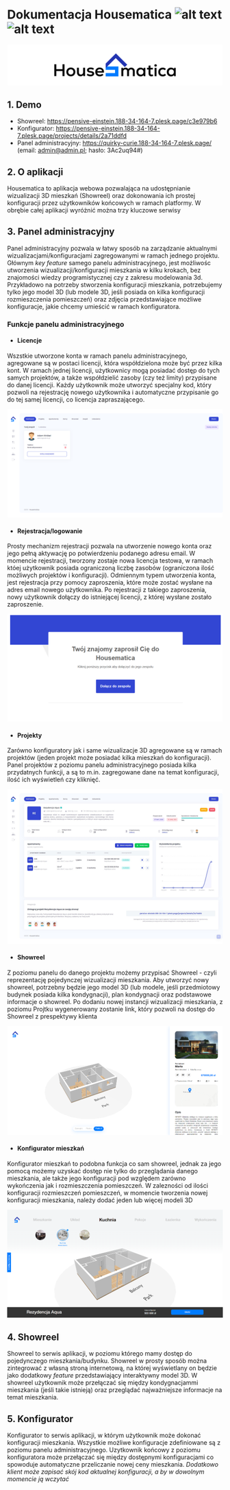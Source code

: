 # Dokumentacja Housematica ![alt text](https://img.shields.io/badge/Aplikacja-1.0-blue) ![alt text](https://img.shields.io/badge/Dokumentacja-1.2-green)
![Netwings logo](https://github.com/awrobel196/Housematica/blob/main/Housematica/Shots/S_logo.png?raw=true)


## 1. Demo
 - Showreel: https://pensive-einstein.188-34-164-7.plesk.page/c3e979b6
 - Konfigurator: https://pensive-einstein.188-34-164-7.plesk.page/projects/details/2a71ddfd
 - Panel administracyjny: https://quirky-curie.188-34-164-7.plesk.page/ (email: admin@admin.pl; hasło: 3Ac2uq94#)


## 2. O aplikacji
Housematica to aplikacja webowa pozwalająca na udostępnianie wizualizacji 3D mieszkań (Showreel) oraz dokonowania ich prostej konfiguracji przez użytkowników końcowych w ramach platformy. W obrębie całej aplikacji wyróżnić można trzy kluczowe serwisy

## 3. Panel administracyjny
Panel administracyjny pozwala w łatwy sposób na zarządzanie aktualnymi wizualizacjami/konfiguracjami zagregowanymi w ramach jednego projektu. Głównym *key feature* samego panelu administracyjnego, jest możliwośc utworzenia wizualizacji/konfiguracji mieszkania w kilku krokach, bez znajomości wiedzy programistycznej czy z zakresu modelowania 3d. Przykładowo na potrzeby stworzenia konfiguracji mieszkania, potrzebujemy tylko jego model 3D (lub modele 3D, jeśli posiada on kilka konfiguracji rozmieszczenia pomieszczeń) oraz zdjęcia przedstawiające możliwe konfiguracje, jakie chcemy umieścić w ramach konfiguratora.

### Funkcje panelu administracyjnego
 - #### Licencje
Wszstkie utworzone konta w ramach panelu administracyjnego, agregowane są w postaci licencji, która współdzielona może być przez kilka kont. W ramach jednej licencji, użytkownicy mogą posiadać dostęp do tych samych projektów, a także współdzielić zasoby (czy też limity) przypisane do danej licencji. Każdy użytkownik może utworzyć specjalny kod, który pozwoli na rejestrację nowego użytkownika i automatyczne przypisanie go do tej samej licencji, co licencja zapraszającego.

![Netwings logo](https://github.com/awrobel196/Housematica/blob/main/Housematica/Shots/s1.PNG?raw=true)


 - #### Rejestracja/logowanie
Prosty mechanizm rejestracji pozwala na utworzenie nowego konta oraz jego pełną aktywację po potwierdzeniu podanego adresu email. W momencie rejestracji, tworzony zostaje nowa licencja testowa, w ramach któej użytkownik posiada ograniczoną liczbę zasobów (ograniczona ilość możliwych projektów i konfiguracji). Odmiennym typem utworzenia konta, jest rejestracja przy pomocy zaproszenia, które może zostać wysłane na adres email nowego użytkownika. Po rejestracji z takiego zaproszenia, nowy użytkownik dołączy do istniejącej licencji, z której wysłane zostało zaproszenie.

![Netwings logo](https://github.com/awrobel196/Housematica/blob/main/Housematica/Shots/s2.PNG?raw=true)


 - #### Projekty
Zarówno konfiguratory jak i same wizualizacje 3D agregowane są w ramach projektów (jeden projekt może posiadać kilka mieszkań do konfiguracji). Panel projektów z poziomu panelu administracyjnego posiada kilka przydatnych funkcji, a są to m.in. zagregowane dane na temat konfiguracji, ilość ich wyświetleń czy kliknięć. 

![Netwings logo](https://github.com/awrobel196/Housematica/blob/main/Housematica/Shots/s3.jpg?raw=true)

 - #### Showreel
Z poziomu panelu do danego projektu możemy przypisać Showreel - czyli reprezentację pojedynczej wizualizacji mieszkania. Aby utworzyć nowy showreel, potrzebny będzie jego model 3D (lub modele, jeśli przedmiotowy budynek posiada kilka kondygnacji), plan kondygnacji oraz podstawowe informacje o showreel. Po dodaniu nowej instancji wizualizacji mieszkania, z poziomu Projtku wygenerowany zostanie link, który pozwoli na dostęp do Showreel z prespektywy klienta

![Netwings logo](https://github.com/awrobel196/Housematica/blob/main/Housematica/Shots/s4_1.PNG?raw=true)

 - #### Konfigurator mieszkań
Konfigurator mieszkań to podobna funkcja co sam showreel, jednak za jego pomocą możemy uzyskać dostęp nie tylko do przeglądania danego mieszkania, ale także jego konfiguracji pod względem zarówno wykończenia jak i rozmieszczenia pomieszczeń. W zalezności od ilości konfiguracji rozmieszczeń pomieszczeń, w momencie tworzenia nowej konfiguracji mieszkania, należy dodać jeden lub więcej modeli 3D

![Netwings logo](https://github.com/awrobel196/Housematica/blob/main/Housematica/Shots/s5.PNG?raw=true)

## 4. Showreel
Showreel to serwis aplikacji, w poziomu którego mamy dostęp do pojedynczego mieszkania/budynku. Showreel w prosty sposób można zintegrować z własną stroną internetową, na której wyświetlany on będzie jako dodatkowy *feature* przedstawiający interaktywny model 3D. W showreel użytkownik może przełączać się między kondygnacjammi mieszkania (jeśli takie istnieją) oraz przeglądać najważniejsze informacje na temat mieszkania.

## 5. Konfigurator
Konfigurator to serwis aplikacji, w którym użytkownik może dokonać konfiguracji mieszkania. Wszystkie możliwe konfiguracje zdefiniowane są z poziomu panelu administracyjnego. Uzytkownik końcowy z poziomu konfiguratora może przełączać się między dostępnymi konfiguracjami co spowoduje automatyczne przeliczanie nowej ceny mieszkania. *Dodatkowo klient może zapisać skój kod aktualnej konfiguracji, a by w dowolnym momencie ją wczytać*
